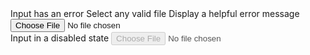 
<div class="usa-form-group usa-form-group--error">
  <label class="usa-label usa-label--error" for="file-input-error">Input has an error</label>
  <span class="usa-hint" id="file-input-error-hint">Select any valid file</span>
  <span class="usa-error-message" id="file-input-error-alert">
    Display a helpful error message
  </span>
  <input id="file-input-error"
    class="usa-file-input"
    type="file"
    name="file-input-error"
    aria-describedby="file-input-error-hint file-input-error-alert"
  />
</div>

<div class="usa-form-group">
  <label class="usa-label" for="file-input-disabled">Input in a disabled state</label>
  <input id="file-input-disabled"
    class="usa-file-input"
    type="file"
    name="file-input-disabled"
    disabled
  />
</div>
